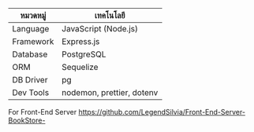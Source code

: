 | หมวดหมู่  | เทคโนโลยี                 |
| --------- | ------------------------- |
| Language  | JavaScript (Node.js)      |
| Framework | Express.js                |
| Database  | PostgreSQL                |
| ORM       | Sequelize                 |
| DB Driver | pg                        |
| Dev Tools | nodemon, prettier, dotenv |

For Front-End Server https://github.com/LegendSilvia/Front-End-Server-BookStore-
